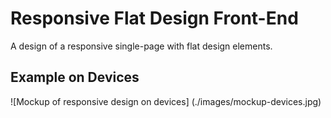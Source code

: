 # Responsive Flat Design Front-End

A design of a responsive single-page with flat design elements. 

## Example on Devices


![Mockup of responsive design on devices] (./images/mockup-devices.jpg)
